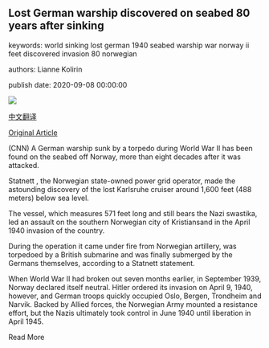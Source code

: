## Lost German warship discovered on seabed 80 years after sinking

keywords: world sinking lost german 1940 seabed warship war norway ii feet discovered invasion 80 norwegian

authors: Lianne Kolirin

publish date: 2020-09-08 00:00:00

![](https://cdn.cnn.com/cnnnext/dam/assets/200908090758-restricted-01-german-shipwreck-norway-scli-intl-super-tease.jpg)

[中文翻译](Lost%20German%20warship%20discovered%20on%20seabed%2080%20years%20after%20sinking_zh.md)

[Original Article](https://edition.cnn.com/2020/09/08/europe/german-karlsruhe-shipwreck-norway-scli-intl/index.html)

(CNN) A German warship sunk by a torpedo during World War II has been found on the seabed off Norway, more than eight decades after it was attacked.

Statnett , the Norwegian state-owned power grid operator, made the astounding discovery of the lost Karlsruhe cruiser around 1,600 feet (488 meters) below sea level.

The vessel, which measures 571 feet long and still bears the Nazi swastika, led an assault on the southern Norwegian city of Kristiansand in the April 1940 invasion of the country.

During the operation it came under fire from Norwegian artillery, was torpedoed by a British submarine and was finally submerged by the Germans themselves, according to a Statnett statement.

When World War II had broken out seven months earlier, in September 1939, Norway declared itself neutral. Hitler ordered its invasion on April 9, 1940, however, and German troops quickly occupied Oslo, Bergen, Trondheim and Narvik. Backed by Allied forces, the Norwegian Army mounted a resistance effort, but the Nazis ultimately took control in June 1940 until liberation in April 1945.

Read More